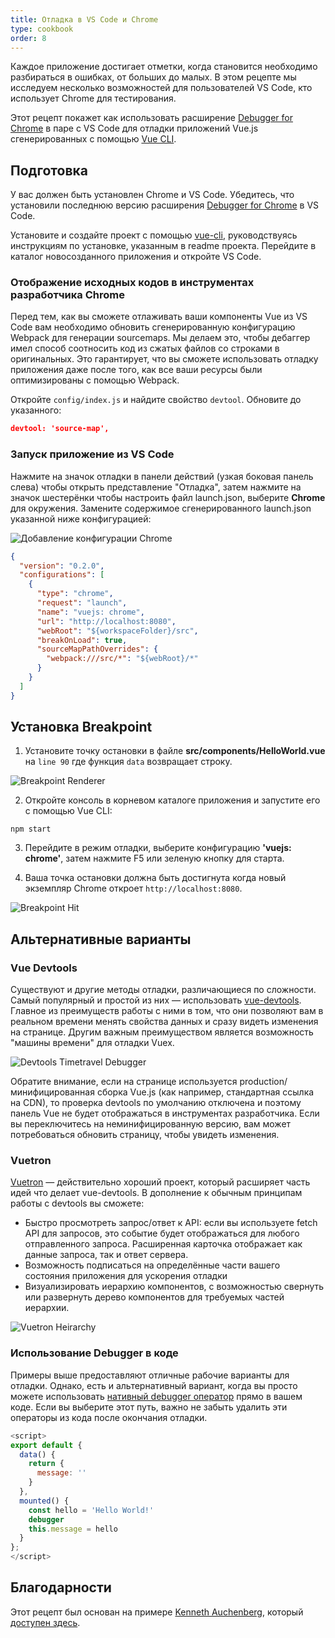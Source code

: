 ```yaml
---
title: Отладка в VS Code и Chrome
type: cookbook
order: 8
---
```


Каждое приложение достигает отметки, когда становится необходимо разбираться в ошибках, от больших до малых. В этом рецепте мы исследуем несколько возможностей для пользователей VS Code, кто использует Chrome для тестирования.

Этот рецепт покажет как использовать расширение [Debugger for Chrome](https://github.com/Microsoft/VSCode-chrome-debug) в паре с VS Code для отладки приложений Vue.js сгенерированных с помощью [Vue CLI](https://github.com/vuejs/vue-cli).

## Подготовка

У вас должен быть установлен Chrome и VS Code. Убедитесь, что установили последнюю версию расширения [Debugger for Chrome](https://marketplace.visualstudio.com/items?itemName=msjsdiag.debugger-for-chrome) в VS Code.

Установите и создайте проект с помощью [vue-cli](https://github.com/vuejs/vue-cli), руководствуясь инструкциям по установке, указанным в readme проекта. Перейдите в каталог новосозданного приложения и откройте VS Code.

### Отображение исходных кодов в инструментах разработчика Chrome

Перед тем, как вы сможете отлаживать ваши компоненты Vue из VS Code вам необходимо обновить сгенерированную конфигурацию Webpack для генерации sourcemaps. Мы делаем это, чтобы дебаггер имел способ соотносить код из сжатых файлов со строками в оригинальных. Это гарантирует, что вы сможете использовать отладку приложения даже после того, как все ваши ресурсы были оптимизированы с помощью Webpack.

Откройте `config/index.js` и найдите свойство `devtool`. Обновите до указанного:

```json
devtool: 'source-map',
```

### Запуск приложение из VS Code

Нажмите на значок отладки в панели действий (узкая боковая панель слева) чтобы открыть представление "Отладка", затем нажмите на значок шестерёнки чтобы настроить файл launch.json, выберите **Chrome** для окружения. Замените содержимое сгенерированного launch.json указанной ниже конфигурацией:

![Добавление конфигурации Chrome](/images/config_add.png)

```json
{
  "version": "0.2.0",
  "configurations": [
    {
      "type": "chrome",
      "request": "launch",
      "name": "vuejs: chrome",
      "url": "http://localhost:8080",
      "webRoot": "${workspaceFolder}/src",
      "breakOnLoad": true,
      "sourceMapPathOverrides": {
        "webpack:///src/*": "${webRoot}/*"
      }
    }
  ]
}
```

## Установка Breakpoint

1.  Установите точку остановки в файле **src/components/HelloWorld.vue** на `line 90` где функция `data` возвращает строку.

![Breakpoint Renderer](/images/breakpoint_set.png)

2.  Откройте консоль в корневом каталоге приложения и запустите его с помощью Vue CLI:

```
npm start
```

3.  Перейдите в режим отладки, выберите конфигурацию **'vuejs: chrome'**, затем нажмите F5 или зеленую кнопку для старта.

4.  Ваша точка остановки должна быть достигнута когда новый экземпляр Chrome откроет `http://localhost:8080`.

![Breakpoint Hit](/images/breakpoint_hit.png)

## Альтернативные варианты

### Vue Devtools

Существуют и другие методы отладки, различающиеся по сложности. Самый популярный и простой из них — использовать  [vue-devtools](https://chrome.google.com/webstore/detail/vuejs-devtools/nhdogjmejiglipccpnnnanhbledajbpd). Главное из преимуществ работы с ними в том, что они позволяют вам в реальном времени менять свойства данных и сразу видеть изменения на странице. Другим важным преимуществом является возможность "машины времени" для отладки Vuex.

![Devtools Timetravel Debugger](/images/devtools-timetravel.gif)

<p class="tip">Обратите внимание, если на странице используется production/минифицированная сборка Vue.js (как например, стандартная ссылка на CDN), то проверка devtools по умолчанию отключена и поэтому панель Vue не будет отображаться в инструментах разработчика. Если вы переключитесь на неминифицированную версию, вам может потребоваться обновить страницу, чтобы увидеть изменения.</p>

### Vuetron

[Vuetron](http://vuetron.io/) — действительно хороший проект, который расширяет часть идей что делает vue-devtools. В дополнение к обычным принципам работы с devtools вы сможете:

* Быстро просмотреть запрос/ответ к API: если вы используете fetch API для запросов, это событие будет отображаться для любого отправленного запроса. Расширенная карточка отображает как данные запроса, так и ответ сервера.
* Возможность подписаться на определённые части вашего состояния приложения для ускорения отладки
* Визуализировать иерархию компонентов, с возможностью свернуть или развернуть дерево компонентов для требуемых частей иерархии.

![Vuetron Heirarchy](/images/vuetron-heirarchy.gif)

### Использование Debugger в коде

Примеры выше предоставляют отличные рабочие варианты для отладки. Однако, есть и альтернативный вариант, когда вы просто можете использовать [нативный debugger оператор](https://developer.mozilla.org/ru/docs/Web/JavaScript/Reference/Statements/debugger) прямо в вашем коде. Если вы выберите этот путь, важно не забыть удалить эти операторы из кода после окончания отладки.

```js
<script>
export default {
  data() {
    return {
      message: ''
    }
  },
  mounted() {
    const hello = 'Hello World!'
    debugger
    this.message = hello
  }
};
</script>
```

## Благодарности

Этот рецепт был основан на примере [Kenneth Auchenberg](https://twitter.com/auchenberg), который [доступен здесь](https://github.com/Microsoft/VSCode-recipes/tree/master/vuejs-cli).
